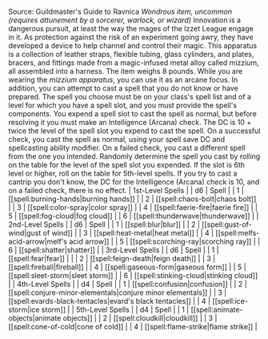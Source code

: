 Source: Guildmaster's Guide to Ravnica
*Wondrous item, uncommon (requires attunement by a sorcerer, warlock, or wizard)*
Innovation is a dangerous pursuit, at least the way the mages of the Izzet League engage in it. As protection against the risk of an experiment going awry, they have developed a device to help channel and control their magic. This apparatus is a collection of leather straps, flexible tubing, glass cylinders, and plates, bracers, and fittings made from a magic-infused metal alloy called mizzium, all assembled into a harness. The item weighs 8 pounds.
While you are wearing the *mizzium apparatus*, you can use it as an arcane focus. In addition, you can attempt to cast a spell that you do not know or have prepared. The spell you choose must be on your class's spell list and of a level for which you have a spell slot, and you must provide the spell's components.
You expend a spell slot to cast the spell as normal, but before resolving it you must make an Intelligence (Arcana) check. The DC is 10 + twice the level of the spell slot you expend to cast the spell.
On a successful check, you cast the spell as normal, using your spell save DC and spellcasting ability modifier. On a failed check, you cast a different spell from the one you intended. Randomly determine the spell you cast by rolling on the table for the level of the spell slot you expended. If the slot is 6th level or higher, roll on the table for 5th-level spells.
If you try to cast a cantrip you don't know, the DC for the Intelligence (Arcana) check is 10, and on a failed check, there is no effect.
| 1st-Level Spells |
| d6 | Spell |
| 1 | [[spell:burning-hands|burning hands]] |
| 2 | [[spell:chaos-bolt|chaos bolt]] |
| 3 | [[spell:color-spray|color spray]] |
| 4 | [[spell:faerie-fire|faerie fire]] |
| 5 | [[spell:fog-cloud|fog cloud]] |
| 6 | [[spell:thunderwave|thunderwave]] |
| 2nd-Level Spells |
| d6 | Spell |
| 1 | [[spell:blur|blur]] |
| 2 | [[spell:gust-of-wind|gust of wind]] |
| 3 | [[spell:heat-metal|heat metal]] |
| 4 | [[spell:melfs-acid-arrow|melf's acid arrow]] |
| 5 | [[spell:scorching-ray|scorching ray]] |
| 6 | [[spell:shatter|shatter]] |
| 3rd-Level Spells |
| d6 | Spell |
| 1 | [[spell:fear|fear]] |  |
| 2 | [[spell:feign-death|feign death]] |
| 3 | [[spell:fireball|fireball]] |
| 4 | [[spell:gaseous-form|gaseous form]] |
| 5 | [[spell:sleet-storm|sleet storm]] |
| 6 | [[spell:stinking-cloud|stinking cloud]] |
| 4th-Level Spells |
| d4 | Spell |
| 1 | [[spell:confusion|confusion]] |
| 2 | [[spell:conjure-minor-elementals|conjure minor elementals]] |
| 3 | [[spell:evards-black-tentacles|evard's black tentacles]] |
| 4 | [[spell:ice-storm|ice storm]] |
| 5th-Level Spells |
| d4 | Spell |
| 1 | [[spell:animate-objects|animate objects]] |
| 2 | [[spell:cloudkill|cloudkill]] |
| 3 | [[spell:cone-of-cold|cone of cold]] |
| 4 | [[spell:flame-strike|flame strike]] |